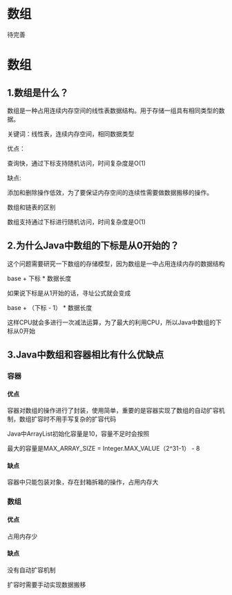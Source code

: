 # 数组



待完善

<!--more-->

# 数组

## 1.数组是什么？

数组是一种占用连续内存空间的线性表数据结构。用于存储一组具有相同类型的数据。

关键词：线性表，连续内存空间，相同数据类型

优点：

查询快，通过下标支持随机访问，时间复杂度是O(1)

缺点:

添加和删除操作低效，为了要保证内存空间的连续性需要做数据搬移的操作。

数组和链表的区别

数组支持通过下标进行随机访问，时间复杂度是O(1)


## 2.为什么Java中数组的下标是从0开始的？

这个问题需要研究一下数组的存储模型，因为数组是一中占用连续内存的数据结构

base + 下标 * 数据长度

如果说下标是从1开始的话，寻址公式就会变成

base + （下标 - 1） * 数据长度

这样CPU就会多进行一次减法运算，为了最大的利用CPU，所以Java中数组的下标从0开始

## 3.Java中数组和容器相比有什么优缺点

### 容器

#### 优点

容器对数组的操作进行了封装，使用简单，重要的是容器实现了数组的自动扩容机制，数组扩容时不用手写复杂的扩容代码

Java中ArrayList初始化容量是10，容量不足时会按照

最大的容量是MAX_ARRAY_SIZE = Integer.MAX_VALUE（2^31-1） - 8

#### 缺点

容器中只能包装对象，存在封箱拆箱的操作，占用内存大

### 数组

#### 优点

占用内存少

#### 缺点

没有自动扩容机制

扩容时需要手动实现数据搬移

